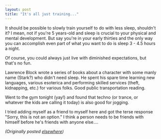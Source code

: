 ```yaml
---
layout: post
title: "It's all just training..."
---
```




<p>It should be possible to slowly train yourself to do with less sleep, shouldn't it? I mean, not if you're 5 years-old and sleep is crucial to your physical and mental development. But say you're in your early thirties and the only way you can accomplish even part of what you want to do is sleep 3 - 4.5 hours a night.</p>

<p>Of course, you could always just live with diminished expectations, but that's no fun.</p>

<p>Lawrence Block wrote a series of books about a character with some manly name (Stark?) who didn't need sleep. He spent his spare time learning new languages, various esoterica and performing skilled services (theft, kidnapping, etc.) for various folks. Good public transportation reading.</p>

<p>Went to the gym tonight (yay!) and found that techno (or trance, or whatever the kids are calling it today) is also good for jogging.</p>

<p>I tried adding myself as a friend to myself here and got the terse response "Sorry, this is not an option." I think a person needs to be friends with himself before he's friends with anyone else....</p>

<p>
<p><em>(Originally posted <a href="http://use.perl.org/~lachoy/journal/1879">elsewhere</a>)</em></p>


